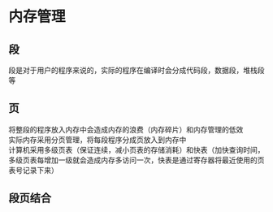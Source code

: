 # 内存管理

## 段
段是对于用户的程序来说的，实际的程序在编译时会分成代码段，数据段，堆栈段等

## 页
将整段的程序放入内存中会造成内存的浪费（内存碎片）和内存管理的低效  
实际内存采用分页管理，将每段程序分成页放入到内存中  
计算机采用多级页表（保证连续，减小页表的存储消耗）和快表（加快查询时间，多级页表每增加一级就会造成内存多访问一次，快表是通过寄存器将最近使用的页表号记录下来）

## 段页结合
